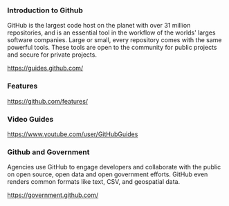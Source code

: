 ### Introduction to Github
GitHub is the largest code host on the planet with over 31 million repositories, and is an essential tool in the workflow of the worlds' larges software companies.  Large or small, every repository comes with the same powerful tools. These tools are open to the community for public projects and secure for private projects.

https://guides.github.com/

### Features
https://github.com/features/

### Video Guides
https://www.youtube.com/user/GitHubGuides

### Github and Government
Agencies use GitHub to engage developers and collaborate with the public on open source, open data and open government efforts. GitHub even renders common formats like text, CSV, and geospatial data.

https://government.github.com/


